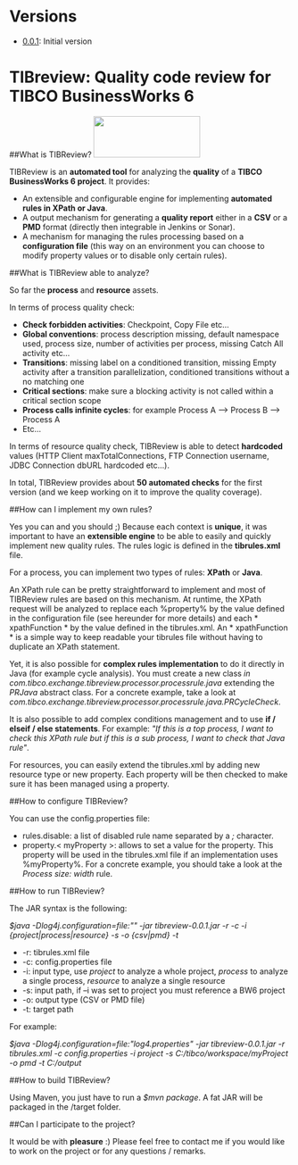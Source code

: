 # Versions
* [0.0.1](https://github.com/teivah/TIBreview/releases/tag/0.0.1): Initial version

# TIBreview: Quality code review for TIBCO BusinessWorks 6

##What is TIBReview?
<img src="http://www.enterprise-integration.com/wp-content/uploads/2016/09/tibreview.png" width="191" height="74" />

TIBReview is an **automated tool** for analyzing the **quality** of a **TIBCO BusinessWorks 6 project**. It provides:
* An extensible and configurable engine for implementing **automated rules in XPath or Java**.
* A output mechanism for generating a **quality report** either in a **CSV** or a **PMD** format (directly then integrable in Jenkins or Sonar).
* A mechanism for managing the rules processing based on a **configuration file** (this way on an environment you can choose to modify property values or to disable only certain rules).

##What is TIBReview able to analyze?

So far the **process** and **resource** assets.

In terms of process quality check:
* **Check forbidden activities**: Checkpoint, Copy File etc…
* **Global conventions**: process description missing, default namespace used, process size, number of activities per process, missing Catch All activity etc…
* **Transitions**: missing label on a conditioned transition, missing Empty activity after a transition parallelization, conditioned transitions without a no matching one
* **Critical sections**: make sure a blocking activity is not called within a critical section scope
* **Process calls infinite cycles**: for example Process A --> Process B --> Process A
* Etc...

In terms of resource quality check, TIBReview is able to detect **hardcoded** values (HTTP Client maxTotalConnections, FTP Connection username, JDBC Connection dbURL hardcoded etc…).

In total, TIBReview provides about **50 automated checks** for the first version (and we keep working on it to improve the quality coverage).

##How can I implement my own rules?

Yes you can and you should ;) Because each context is **unique**, it was important to have an **extensible engine** to be able to easily and quickly implement new quality rules. The rules logic is defined in the **tibrules.xml** file.

For a process, you can implement two types of rules: **XPath** or **Java**.

An XPath rule can be pretty straightforward to implement and most of TIBReview rules are based on this mechanism.
At runtime, the XPath request will be analyzed to replace each %property% by the value defined in the configuration file (see hereunder for more details) and each * xpathFunction * by the value defined in the tibrules.xml. An * xpathFunction * is a simple way to keep readable your tibrules file without having to duplicate an XPath statement.

Yet, it is also possible for **complex rules implementation** to do it directly in Java (for example cycle analysis).
You must create a new class *in com.tibco.exchange.tibreview.processor.processrule.java* extending the *PRJava* abstract class. For a concrete example, take a look at *com.tibco.exchange.tibreview.processor.processrule.java.PRCycleCheck*.

It is also possible to add complex conditions management and to use **if / elseif / else statements**. For example: *"If this is a top process, I want to check this XPath rule but if this is a sub process, I want to check that Java rule"*.

For resources, you can easily extend the tibrules.xml by adding new resource type or new property. Each property will be then checked to make sure it has been managed using a property.

##How to configure TIBReview?

You can use the config.properties file:

* rules.disable: a list of disabled rule name separated by a *;* character.
* property.< myProperty >: allows to set a value for the <myProperty> property. This property will be used in the tibrules.xml file if an implementation uses %myProperty%. For a concrete example, you should take a look at the *Process size: width* rule.

##How to run TIBReview?

The JAR syntax is the following:

*$java -Dlog4j.configuration=file:"<Log4jFile>" -jar tibreview-0.0.1.jar -r <TIBRuleFile> -c <ConfigFile> -i {project|process|resource} -s <InputPath> -o {csv|pmd} -t <TargetPath>*

* -r: tibrules.xml file
* -c: config.properties file
* -i: input type, use *project* to analyze a whole project, *process* to analyze a single process, *resource* to analyze a single resource
* -s: input path, if –i was set to project you must reference a BW6 project
* -o: output type (CSV or PMD file)
* -t: target path

For example:

*$java -Dlog4j.configuration=file:"log4.properties" -jar tibreview-0.0.1.jar -r tibrules.xml -c config.properties -i project -s C:/tibco/workspace/myProject -o pmd -t C:/output*

##How to build TIBReview?

Using Maven, you just have to run a *$mvn package*. A fat JAR will be packaged in the /target folder.

##Can I participate to the project?

It would be with **pleasure** :) Please feel free to contact me if you would like to work on the project or for any questions / remarks. 
